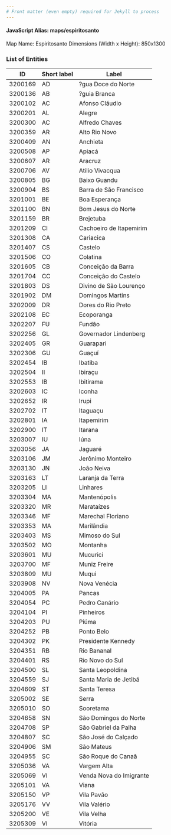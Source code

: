 ```yaml
---
# Front matter (even empty) required for Jekyll to process
---
```


#### JavaScript Alias: maps/espiritosanto

Map Name: Espiritosanto
Dimensions (Width x Height): 850x1300





### List of Entities

ID | Short label | Label
---|---|---|
3200169|AD|?gua Doce do Norte
3200136|AB|?guia Branca
3200102|AC|Afonso Cláudio
3200201|AL|Alegre
3200300|AC|Alfredo Chaves
3200359|AR|Alto Rio Novo
3200409|AN|Anchieta
3200508|AP|Apiacá
3200607|AR|Aracruz
3200706|AV|Atilio Vivacqua
3200805|BG|Baixo Guandu
3200904|BS|Barra de São Francisco
3201001|BE|Boa Esperança
3201100|BN|Bom Jesus do Norte
3201159|BR|Brejetuba
3201209|CI|Cachoeiro de Itapemirim
3201308|CA|Cariacica
3201407|CS|Castelo
3201506|CO|Colatina
3201605|CB|Conceição da Barra
3201704|CC|Conceição do Castelo
3201803|DS|Divino de São Lourenço
3201902|DM|Domingos Martins
3202009|DR|Dores do Rio Preto
3202108|EC|Ecoporanga
3202207|FU|Fundão
3202256|GL|Governador Lindenberg
3202405|GR|Guarapari
3202306|GU|Guaçuí
3202454|IB|Ibatiba
3202504|II|Ibiraçu
3202553|IB|Ibitirama
3202603|IC|Iconha
3202652|IR|Irupi
3202702|IT|Itaguaçu
3202801|IA|Itapemirim
3202900|IT|Itarana
3203007|IU|Iúna
3203056|JA|Jaguaré
3203106|JM|Jerônimo Monteiro
3203130|JN|João Neiva
3203163|LT|Laranja da Terra
3203205|LI|Linhares
3203304|MA|Mantenópolis
3203320|MR|Marataízes
3203346|MF|Marechal Floriano
3203353|MA|Marilândia
3203403|MS|Mimoso do Sul
3203502|MO|Montanha
3203601|MU|Mucurici
3203700|MF|Muniz Freire
3203809|MU|Muqui
3203908|NV|Nova Venécia
3204005|PA|Pancas
3204054|PC|Pedro Canário
3204104|PI|Pinheiros
3204203|PU|Piúma
3204252|PB|Ponto Belo
3204302|PK|Presidente Kennedy
3204351|RB|Rio Bananal
3204401|RS|Rio Novo do Sul
3204500|SL|Santa Leopoldina
3204559|SJ|Santa Maria de Jetibá
3204609|ST|Santa Teresa
3205002|SE|Serra
3205010|SO|Sooretama
3204658|SN|São Domingos do Norte
3204708|SP|São Gabriel da Palha
3204807|SC|São José do Calçado
3204906|SM|São Mateus
3204955|SC|São Roque do Canaã
3205036|VA|Vargem Alta
3205069|VI|Venda Nova do Imigrante
3205101|VA|Viana
3205150|VP|Vila Pavão
3205176|VV|Vila Valério
3205200|VE|Vila Velha
3205309|VI|Vitória

